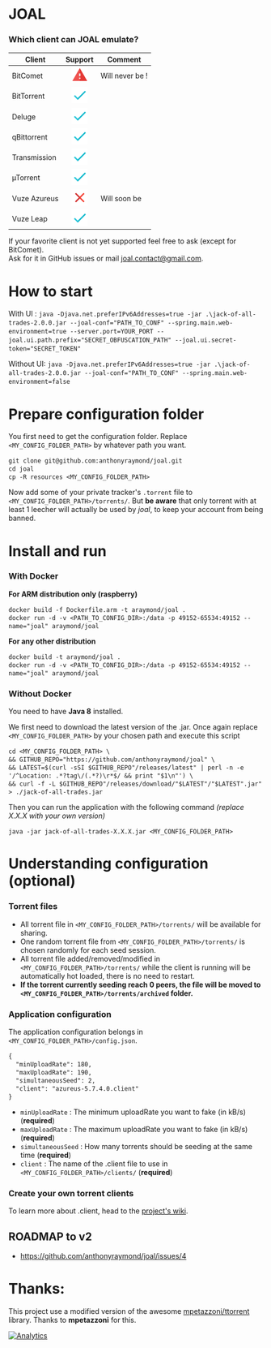 # JOAL

### Which client can JOAL emulate?

| Client        | Support                       | Comment        |
| ------------- |:-----------------------------:|----------------|
| BitComet      | ![FUCK NO !][support-fuck_no] | Will never be !|
| BitTorrent    | ![Yes][support-yes]           |                |
| Deluge        | ![Yes][support-yes]           |                |
| qBittorrent   | ![Yes][support-yes]           |                |
| Transmission  | ![Yes][support-yes]           |                |
| µTorrent      | ![Yes][support-yes]           |                |
| Vuze Azureus  | ![Yes][support-no]            | Will soon be   |
| Vuze Leap     | ![Yes][support-yes]           |                |

If your favorite client is not yet supported feel free to ask (except for BitComet).<br/>
Ask for it in GitHub issues or mail <a href="mailto:joal.contact@gmail.com">joal.contact@gmail.com</a>.


[support-fuck_no]:readme-assets/warning.png
[support-no]:readme-assets/cross-mark.png
[support-yes]:readme-assets/check-mark.png


# How to start

With UI : 
`java -Djava.net.preferIPv6Addresses=true -jar .\jack-of-all-trades-2.0.0.jar --joal-conf="PATH_TO_CONF" --spring.main.web-environment=true --server.port=YOUR_PORT --joal.ui.path.prefix="SECRET_OBFUSCATION_PATH" --joal.ui.secret-token="SECRET_TOKEN"`

Without UI:
`java -Djava.net.preferIPv6Addresses=true -jar .\jack-of-all-trades-2.0.0.jar --joal-conf="PATH_TO_CONF" --spring.main.web-environment=false`






# Prepare configuration folder
You first need to get the configuration folder. Replace `<MY_CONFIG_FOLDER_PATH>` by whatever path you want.
```
git clone git@github.com:anthonyraymond/joal.git
cd joal
cp -R resources <MY_CONFIG_FOLDER_PATH>
```
Now add some of your private tracker's `.torrent` file to `<MY_CONFIG_FOLDER_PATH>/torrents/`. But **be aware** that only torrent with at least 1 leecher will actually be used by *joal*, to keep your account from being banned.


# Install and run
### With Docker

**For ARM distribution only (raspberry)**
```
docker build -f Dockerfile.arm -t araymond/joal .
docker run -d -v <PATH_TO_CONFIG_DIR>:/data -p 49152-65534:49152 --name="joal" araymond/joal
```

**For any other distribution**
```
docker build -t araymond/joal .
docker run -d -v <PATH_TO_CONFIG_DIR>:/data -p 49152-65534:49152 --name="joal" araymond/joal
```

### Without Docker
You need to have **Java 8** installed.

We first need to download the latest version of the .jar. Once again replace  `<MY_CONFIG_FOLDER_PATH>` by your chosen path and execute this script
```
cd <MY_CONFIG_FOLDER_PATH> \
&& GITHUB_REPO="https://github.com/anthonyraymond/joal" \
&& LATEST=$(curl -sSI $GITHUB_REPO"/releases/latest" | perl -n -e '/^Location: .*?tag\/(.*?)\r*$/ && print "$1\n"') \
&& curl -f -L $GITHUB_REPO"/releases/download/"$LATEST"/"$LATEST".jar" > ./jack-of-all-trades.jar
```

Then you can run the application with the following command *(replace X.X.X with your own version)*
```
java -jar jack-of-all-trades-X.X.X.jar <MY_CONFIG_FOLDER_PATH>
```

# Understanding configuration (optional)
### Torrent files
- All torrent file in `<MY_CONFIG_FOLDER_PATH>/torrents/` will be available for sharing.
- One random torrent file from `<MY_CONFIG_FOLDER_PATH>/torrents/` is chosen randomly for each seed session.
- All torrent file added/removed/modified in `<MY_CONFIG_FOLDER_PATH>/torrents/` while the client is running will be automatically hot loaded, there is no need to restart.
- **If the torrent currently seeding reach 0 peers, the file will be moved to `<MY_CONFIG_FOLDER_PATH>/torrents/archived` folder.**


### Application configuration
The application configuration belongs in `<MY_CONFIG_FOLDER_PATH>/config.json`.

```
{
  "minUploadRate": 180,
  "maxUploadRate": 190,
  "simultaneousSeed": 2,
  "client": "azureus-5.7.4.0.client"
}
```
- `minUploadRate` : The minimum uploadRate you want to fake (in kB/s) (**required**)
- `maxUploadRate` : The maximum uploadRate you want to fake (in kB/s) (**required**)
- `simultaneousSeed` : How many torrents should be seeding at the same time (**required**)
- `client` : The name of the .client file to use in `<MY_CONFIG_FOLDER_PATH>/clients/` (**required**)

### Create your own torrent clients
To learn more about .client, head to the [project's wiki][project-wiki].

## ROADMAP to v2
- https://github.com/anthonyraymond/joal/issues/4

# Thanks:
This project use a modified version of the awesome [mpetazzoni/ttorrent] library. Thanks to **mpetazzoni** for this.

[project-wiki]: https://github.com/anthonyraymond/joal/wiki
[mpetazzoni/ttorrent]: http://mpetazzoni.github.com/ttorrent/

[![Analytics](https://ga-beacon.appspot.com/UA-97530761-1/joal/readme?pixel)](https://github.com/igrigorik/ga-beacon)
